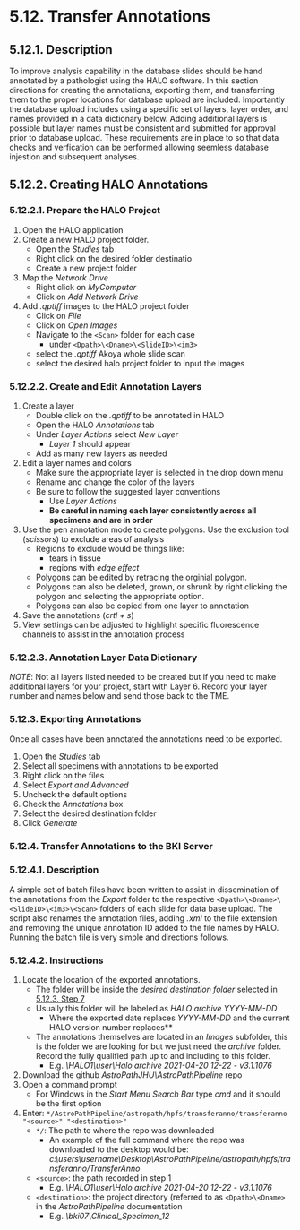 # 5.12. Transfer Annotations
## 5.12.1. Description
To improve analysis capability in the database slides should be hand annotated by a pathologist using the HALO software. In this section directions for creating the annotations, exporting them, and transferring them to the proper locations for database upload are included. Importantly the database upload includes using a specific set of layers, layer order, and names provided in a data dictionary below. Adding additional layers is possible but layer names must be consistent and submitted for approval prior to database upload. These requirements are in place to so that data checks and verfication can be performed allowing seemless database injestion and subsequent analyses.

## 5.12.2. Creating HALO Annotations
### 5.12.2.1. Prepare the HALO Project
1. Open the HALO application
2. Create a new HALO project folder. 
   - Open the *Studies* tab
   - Right click on the desired folder destinatio
   - Create a new project folder
3. Map the *Network Drive*
   - Right click on *MyComputer*
   - Click on *Add Network Drive*
4. Add *.qptiff* images to the HALO project folder
   - Click on *File*
   - Click on *Open Images*
   - Navigate to the ```<Scan>``` folder for each case
     - under ```<Dpath>\<Dname>\<SlideID>\<im3>```
   - select the *.qptiff* Akoya whole slide scan
   - select the desired halo project folder to input the images
### 5.12.2.2. Create and Edit Annotation Layers
1. Create a layer
   - Double click on the *.qptiff* to be annotated in HALO
   - Open the HALO *Annotations* tab
   - Under *Layer Actions* select *New Layer*
     - *Layer 1* should appear
   - Add as many new layers as needed
2. Edit a layer names and colors
   - Make sure the appropriate layer is selected in the drop down menu 
   - Rename and change the color of the layers
   - Be sure to follow the suggested layer conventions
      - Use *Layer Actions* 
      - **Be careful in naming each layer consistently across all specimens and are in order**
3. Use the pen annotation mode to create polygons. Use the exclusion tool (*scissors*) to exclude areas of analysis
   - Regions to exclude would be things like:
     - tears in tissue
     - regions with *edge effect*
   - Polygons can be edited by retracing the orginial polygon.
   - Polygons can also be deleted, grown, or shrunk by right clicking the polygon and selecting the appropriate option.
   - Polygons can also be copied from one layer to annotation
4. Save the annotations (*crtl + s*)
5. View settings can be adjusted to highlight specific fluorescence channels to assist in the annotation process

### 5.12.2.3. Annotation Layer Data Dictionary


*NOTE*: Not all layers listed needed to be created but if you need to make additional layers for your project, start with Layer 6. Record your layer number and names below and send those back to the TME.

### 5.12.3. Exporting Annotations
Once all cases have been annotated the annotations need to be exported.
1. Open the *Studies* tab
2. Select all specimens with annotations to be exported
3. Right click on the files
4. Select *Export and Advanced*
5. Uncheck the default options
6. Check the *Annotations* box
7. Select the desired destination folder
8. Click *Generate*

### 5.12.4. Transfer Annotations to the BKI Server
### 5.12.4.1. Description
A simple set of batch files have been written to assist in dissemination of the annotations from the *Export* folder to the respective ```<Dpath>\<Dname>\<SlideID>\<im3>\<Scan>``` folders of each slide for data base upload. The script also renames the annotation files, adding *.xml* to the file extension and removing the unique annotation ID added to the file names by HALO. Running the batch file is very simple and directions follows.

### 5.12.4.2. Instructions
1. Locate the location of the exported annotations.
   - The folder will be inside the *desired destination folder* selected in [5.12.3. Step 7](#5123-exporting-annotations "Title")
   - Usually this folder will be labeled as *HALO archive YYYY-MM-DD <HALO version>* 
     - Where the exported date replaces *YYYY-MM-DD* and the current HALO version number replaces*<HALO version>*
   - The annotations themselves are located in an *Images* subfolder, this is the folder we are looking for but we just need the *archive* folder. Record the fully qualified path up to and including to this folder.
     - E.g. *\\HALO1\user\Halo archive 2021-04-20 12-22 - v3.1.1076*
2. Download the github *AstroPathJHU\AstroPathPipeline* repo
3. Open a command prompt
   - For Windows in the *Start Menu Search Bar* type *cmd* and it should be the first option
4. Enter: 
``` */AstroPathPipeline/astropath/hpfs/transferanno/transferanno "<source>" "<destination>" ```
   - ```*/```: The path to where the repo was downloaded
     - An example of the full command where the repo was downloaded to the desktop would be: *c:\users\username\Desktop\AstroPathPipeline/astropath/hpfs/transferanno/TransferAnno*
   - ```<source>```: the path recorded in step 1
     - E.g. *\\HALO1\user\Halo archive 2021-04-20 12-22 - v3.1.1076*
   - ```<destination>```: the project directory (referred to as ```<Dpath>\<Dname>``` in the *AstroPathPipeline* documentation
     - E.g. *\\bki07\Clinical_Specimen_12*
     
